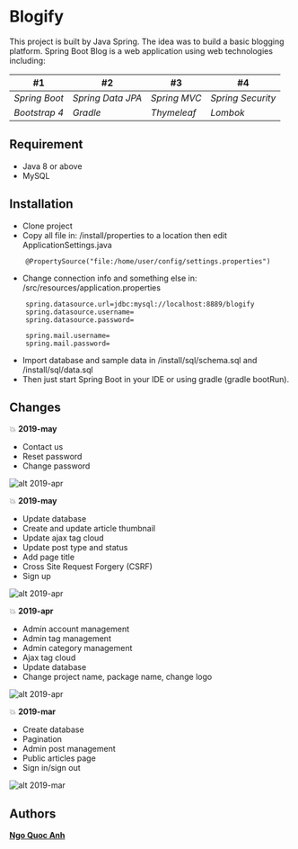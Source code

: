 # Blogify

This project is built by Java Spring. The idea was to build a basic blogging platform. Spring Boot Blog is a web application using web technologies including:

| #1 | #2 | #3 | #4 |
| --- | --- |--- |--- |
| *Spring Boot* | *Spring Data JPA* | *Spring MVC*   | *Spring Security* |
| *Bootstrap 4* | *Gradle*          | *Thymeleaf*    | *Lombok*         |

## Requirement
- Java 8 or above
- MySQL

## Installation
- Clone project
- Copy all file in: /install/properties to a location then edit ApplicationSettings.java
```
    @PropertySource("file:/home/user/config/settings.properties")
```
- Change connection info and something else in: /src/resources/application.properties
```
    spring.datasource.url=jdbc:mysql://localhost:8889/blogify
    spring.datasource.username=
    spring.datasource.password=
    
    spring.mail.username=
    spring.mail.password=
```
- Import database and sample data in /install/sql/schema.sql and /install/sql/data.sql
- Then just start Spring Boot in your IDE or using gradle (gradle bootRun).

## Changes
:boom: **2019-may**

- Contact us
- Reset password
- Change password

![alt 2019-apr](https://3.bp.blogspot.com/-rLl9C3fOURE/XPk-LMkXW0I/AAAAAAAACrw/bCu4VGEc2PYxe-g-p9UC61I9aGp-qOZ5wCPcBGAYYCw/s1600/2019-june.jpg)

:boom: **2019-may**

- Update database
- Create and update article thumbnail
- Update ajax tag cloud
- Update post type and status
- Add page title
- Cross Site Request Forgery (CSRF)
- Sign up

![alt 2019-apr](https://3.bp.blogspot.com/-f9yp4nx4nHI/XPk-LNwU4FI/AAAAAAAACrs/8omlxHNHXTUuhBG7pWifiARD4hXltOmKQCPcBGAYYCw/s1600/2019-may.jpg)

:boom: **2019-apr**

- Admin account management
- Admin tag management
- Admin category management
- Ajax tag cloud
- Update database
- Change project name, package name, change logo

![alt 2019-apr](https://4.bp.blogspot.com/-jAUelk9ZC1M/XL8RvaZnULI/AAAAAAAACo8/xo2gKP0F-z0pWw5vlK4HhcyRhL_itjPcwCPcBGAYYCw/s1600/2019-apr.png)

:boom: **2019-mar**

- Create database
- Pagination
- Admin post management
- Public articles page
- Sign in/sign out

![alt 2019-mar](https://3.bp.blogspot.com/-Mrg0DOmSmQI/XKIgRMa8H6I/AAAAAAAACnE/hS2rYjwFvkAtGT8loVi6TS5dmN0PD0DbACLcBGAs/s1600/2019-mar.png)

## Authors

**[Ngo Quoc Anh](https://github.com/ngoquocanh)**
